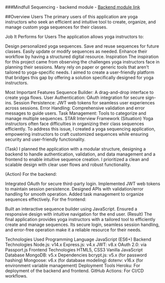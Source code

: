 ###Mindfull Sequencing - backend module - 
[Backend module link](https://github.com/ldvalle3/YogaSequencingApp1/tree/backend_module)

##Overview 
Users
The primary users of this application are yoga instructors who seek an efficient and intuitive tool to create, organize, and manage custom yoga sequences for their classes.

Job It Performs for Users
The application allows yoga instructors to:

Design personalized yoga sequences.
Save and reuse sequences for future classes.
Easily update or modify sequences as needed.
Enhance their workflow by having a structured digital resource.
Inspiration
The inspiration for this project came from observing the challenges yoga instructors face in planning their sessions. Many rely on paper or generic tools that aren't tailored to yoga-specific needs. I aimed to create a user-friendly platform that bridges this gap by offering a solution specifically designed for yoga instructors.

Most Important Features
Sequence Builder: A drag-and-drop interface to create yoga flows.
User Authentication: OAuth integration for secure sign-ins.
Session Persistence: JWT web tokens for seamless user experiences across sessions.
Error Handling: Comprehensive validation and error messages to guide users.
Task Management: Tools to categorize and manage multiple sequences.
STAR Interview Framework
(Situation)
Yoga instructors often face difficulties in organizing their class sequences efficiently. To address this issue, I created a yoga sequencing application, empowering instructors to craft customized sequences while ensuring security and user-friendly functionality.

(Task)
I planned the application with a modular structure, designing a backend to handle authentication, validation, and data management and a frontend to enable intuitive sequence creation. I prioritized a clean and scalable design with clear user flows and robust functionality.

(Action)
For the backend:

Integrated OAuth for secure third-party login.
Implemented JWT web tokens to maintain session persistence.
Designed APIs with validation/error handling for smooth operation.
Added task management to organize sequences effectively.
For the frontend:

Built an interactive sequence builder using JavaScript.
Ensured a responsive design with intuitive navigation for the end user.
(Result)
The final application provides yoga instructors with a tailored tool to efficiently create and manage sequences. Its secure login, seamless session handling, and error-free operation make it a reliable resource for their needs.

Technologies Used
Programming Language
JavaScript (ES6+)
Backend Technologies
Node.js: v14.x
Express.js: v4.x
JWT: v8.x
OAuth 2.0: via Passport.js
Frontend Technologies
HTML5, CSS3
Vanilla JavaScript
Database
MongoDB: v5.x
Dependencies
bcrypt.js: v5.x (for password hashing)
Mongoose: v6.x (for database modeling)
dotenv: v16.x (for environment variable management)
Deployment Tools
Heroku: For deployment of the backend and frontend.
GitHub Actions: For CI/CD workflows.

